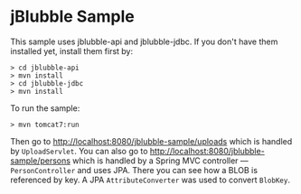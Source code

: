 # jBlubble Sample

This sample uses jblubble-api and jblubble-jdbc. If you don't have them installed yet, install them first by:

	> cd jblubble-api
	> mvn install
	> cd jblubble-jdbc
	> mvn install

To run the sample:

	> mvn tomcat7:run

Then go to [http://localhost:8080/jblubble-sample/uploads](http://localhost:8080/jblubble-sample/uploads) which is handled by `UploadServlet`. You can also go to [http://localhost:8080/jblubble-sample/persons](http://localhost:8080/jblubble-sample/persons) which is handled by a Spring MVC controller &mdash; `PersonController` and uses JPA. There you can see how a BLOB is referenced by key. A JPA `AttributeConverter` was used to convert `BlobKey`.

